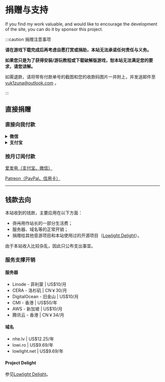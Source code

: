 # 捐赠与支持

If you find my work valuable, and would like to encourage the development of the site, you can do it by sponsor this project.

:::caution 捐赠注意事项

**请在游戏下载完成后再考虑自愿打赏或捐助，本站无法承诺任何责任与义务。**

**如果您只是为了获得安装/游玩教程或下载破解版游戏，恕本站无法满足您的要求，请您谅解。**

如需退款，请将带有付款单号的截图和您的收款码图片一并附上，并发送邮件至 yuk1zuna@outlook.com 。

:::

## 直接捐赠

### 直接向我付款

<details>
<summary><b>微信</b></summary>

![mm_facetoface_collect_qrcode_1643810148603](https://s2.loli.net/2022/02/02/MCjSRDBY8bndmvW.png)

</details>

<details>
<summary><b>支付宝</b></summary>

![1643810141700](https://s2.loli.net/2022/02/02/a5MBeXhLJyxz6tm.jpg)

</details>

### 按月订阅付款

[爱发电（支付宝、微信）](https://afdian.net/@toyamaworks) 

[Patreon（PayPal、信用卡）](https://www.patreon.com/lowlight_delight)

-----

## 钱款去向

本站收到的钱款，主要应用在以下方面：

- ~~贪污~~用作站长的一部分生活费；
- 服务器、域名等的正常开销；
- 捐赠给其他音游项目和本站使用过的开源项目（[Lowlight Delight](/blog/2021/10/30/about-delight)）。

由于本站收入比较杂乱，因此只公布支出事宜。

### 服务支撑开销

#### 服务器

- Linode - 菲利蒙 | US$10/月
- CERA - 洛杉矶 | CN￥30/月
- DigitalOcean - 旧金山 | US$10/月
- CMI - 香港 | US$50/年
- AWS - 新加坡 | US$10/月
- 腾讯云 - 香港 | CN￥34/月

#### 域名

- nhe.lv | US$12.25/年
- lowi.ro | US$9.69/年
- lowlight.net | US$9.69/年

#### Project Delight

参见[Lowlight Delight](/blog/2021/10/30/about-delight)。
